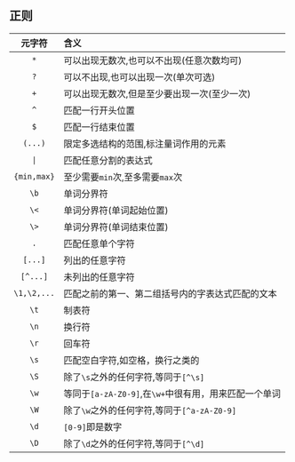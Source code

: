 ## 正则

|     元字符     |            含义            |
|:-----------:|:------------------------|
|     `*`     |  可以出现无数次,也可以不出现(任意次数均可)  |
|     `?`     |   可以不出现,也可以出现一次(单次可选)    |
|     `+`     | 可以出现无数次,但是至少要出现一次(至少一次)  |
|     `^`     |         匹配一行开头位置         |
|     `$`     |         匹配一行结束位置         |
|   `(...)`   |   限定多选结构的范围,标注量词作用的元素    |
|    `\|`     |       匹配任意分割的表达式      |
| `{min,max}` |  至少需要`min`次,至多需要`max`次   |
|    `\b`     |          单词分界符           |
|    `\<`     |      单词分界符(单词起始位置)       |
|    `\>`     |      单词分界符(单词结束位置)       |
|     `.`     |         匹配任意单个字符         |
|   `[...]`   |         列出的任意字符          |
|  `[^...]`   |         未列出的任意字符         |
| `\1,\2,...` | 匹配之前的第一、第二组括号内的字表达式匹配的文本 |
|    `\t`     | 制表符  |
|    `\n`     |  换行符 |
|    `\r`     |  回车符  |
|    `\s`     |     匹配空白字符,如空格，换行之类的    |
|    `\S`     |   除了`\s`之外的任何字符,等同于`[^\s]` |
|    `\w`     | 等同于`[a-zA-Z0-9]`,在`\w+`中很有用，用来匹配一个单词  |
|    `\W`     |  除了`\w`之外的任何字符,等同于`[^a-zA-Z0-9]` |
|   `\d`      |  `[0-9]`即是数字 |
|   `\D`      | 除了`\d`之外的任何字符,等同于`[^\d]`      |